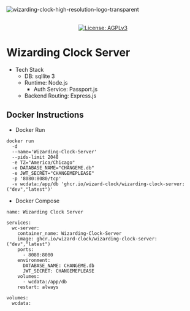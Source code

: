 ![wizarding-clock-high-resolution-logo-transparent](https://github.com/user-attachments/assets/3b8b5683-b1c4-47c6-b440-2779809c3135)
<p align="center"> 
  <br/>  
  <a href="https://opensource.org/license/agpl-v3"><img src="https://img.shields.io/badge/License-AGPL_v3-blue.svg?color=3F51B5&style=for-the-badge&label=License&logoColor=000000&labelColor=ececec" alt="License: AGPLv3"></a>
  </a>
  <br/>  
</p>

# Wizarding Clock Server
- Tech Stack
    - DB: sqllite 3
    - Runtime: Node.js
        - Auth Service: Passport.js
    - Backend Routing: Express.js

## Docker Instructions
- Docker Run
```
docker run
  -d
  --name='Wizarding-Clock-Server'
  --pids-limit 2048
  -e TZ="America/Chicago"
  -e DATABASE_NAME="CHANGEME.db"
  -e JWT_SECRET="CHANGEMEPLEASE"
  -p '8080:8080/tcp' 
  -v wcdata:/app/db 'ghcr.io/wizard-clock/wizarding-clock-server:("dev","latest")' 
```
- Docker Compose
```
name: Wizarding Clock Server

services:
  wc-server:
    container_name: Wizarding-Clock-Server
    image: ghcr.io/wizard-clock/wizarding-clock-server:("dev","latest")
    ports:
      - 8080:8080
    environment:
      DATABASE_NAME: CHANGEME.db
      JWT_SECRET: CHANGEMEPLEASE
    volumes:
      - wcdata:/app/db
    restart: always
    
volumes:
  wcdata:
```
